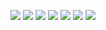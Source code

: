 ![](https://github-readme-stats.vercel.app/api/top-langs?username=saitojo1106&show_icons=true&locale=en&layout=compact)
![](https://skillicons.dev/icons?i=html,css,js,typescript,python,php)
![](http://github-profile-summary-cards.vercel.app/api/cards/profile-details?username=saitojo1106&theme=2077)
![](http://github-profile-summary-cards.vercel.app/api/cards/repos-per-language?username=saitojo1106&theme=2077)
![](http://github-profile-summary-cards.vercel.app/api/cards/most-commit-language?username=saitojo1106&theme=2077)
![](http://github-profile-summary-cards.vercel.app/api/cards/stats?username=saitojo1106&theme=2077)
![](http://github-profile-summary-cards.vercel.app/api/cards/productive-time?username=saitojo1106&theme=2077&utcOffset=8)
